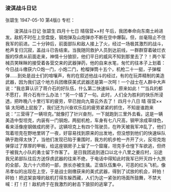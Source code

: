 ### 浚淇战斗日记
张碧生
1947-05-10
第4版()
专栏：

　　浚淇战斗日记
    张碧生
    四月十七日  晴宿营××村
    午后，我团奉命向东南土岭进发。敌机不时在上空盘旋，钢炮弹及山炮弹亦不断在空中爆裂。但，丝毫阻止不住我军的前进。二十分钟后，前面部队和敌人接上了火，经过一场极其激烈的战斗，枪声复归沉寂，盖战斗已告结束。当我随同救护人员到达前线，一群群穿着破烂衣服的俘虏从前面走来，神情十分狼狈，他们平日的威风不知到那里去了？！两个军械员笑眯眯的接受着各营交来的武器弹药，他的自来水笔，匆忙的往本子上划着：今日战斗缴获六○炮一门，小炮二门，枪榴弹筒十五个，机枪二十一挺，子弹榴弹……到处是战士们的喧嚷声，有的在叙述他战斗的经过，有的在玩弄精制的美造武器，因为我们这个地方兵团缴获美式武器还是第一次呵！一个战士在人群中大声说：“我总算认识了蒋介石的好队伍，什么第二快速纵队，原来如此！”“当兵的都不愿打，蒋介石有什么办法！”另一个插了一句。此时，人们全为胜利的快乐所浸透，把昨晚八十里行军的疲劳，早已抛向九霄云外去了！
  四月十八日  晴  宿营××镇
    太阳晒上屁股了，我们还为兴奋欢乐后的疲劳紧紧的抓住，不知是谁跑来说：“三营得了一辆坦克。”就像打了针兴奋剂，一下就跑到三里外去看。这是一辆美造中型坦克，内装有一门钢炮，两挺机枪，车身有七八尺高，钢甲涂成草绿色，看来活像座钢做成的房子。这辆坦克上有四个驾驶员，在昨天被我军冲乱了，他们驾着坦克在野地里转了一夜，好容易找到原来的出发地，但没想到他们的快速纵队确乎跑得太快了，当他们发现已陷于重围时，我方的机步枪一齐开了火，反坦克炮弹穿过了厚厚的甲板，给这座钢房子上留了一个窟窿，坦克手仓惶下车欲逃，但终于被我九小队的勇士留下作客了。
    是日我团追到道口以北十八里之姜应村，沿途我兄弟部队往后方送俘虏武器的往来不绝，于电话中得知此时我军已歼灭四十九旅的全部，及六十六师的一部，旅长亦被生擒。正值队伍集中，可恶的红头飞机，像吊孝似的出现在上空，于是战士刚缴获来的美式武器，得到了试放的机会，砰拍！砰拍！把这架哀嚎的敌机打得东躲西藏，人们为这一紧张的场面所鼓舞，不禁大喊：打！打！敌机终于在我激烈的射击下狼狈的逃窜了。
